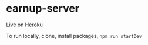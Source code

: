 # earnup-server

Live on [Heroku](https://gentle-badlands-86225.herokuapp.com)

To run locally, clone, install packages, `npm run startDev`
